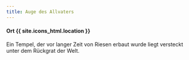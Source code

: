 ```yaml
---
title: Auge des Allvaters
---
```


#### Ort  {{ site.icons_html.location }}

Ein Tempel, der vor langer Zeit von Riesen erbaut wurde liegt versteckt unter dem Rückgrat der Welt.
